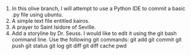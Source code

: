 1.  In this olive branch, I will attempt to use a Python IDE to commit a basic .py file using ubuntu.  
2.  A simple text file entitled kairos.
3.  A prayer to Saint Isidore of Seville.
4.  Add a storyline by Dr. Seuss.  I would like to edit it using the git bash command line. 
    Use the following git commands:
    git add
    git commit
    git push
    git status
    git log
    git diff
    git diff cache
    pwd
    
    
